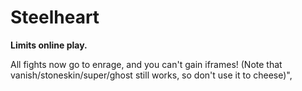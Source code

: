 # Steelheart

**Limits online play.**

All fights now go to enrage, and you can't gain iframes! (Note that vanish/stoneskin/super/ghost still works, so don't use it to cheese)",
